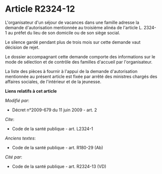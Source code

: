 # Article R2324-12

L'organisateur d'un séjour de vacances dans une famille adresse la demande d'autorisation mentionnée au troisième alinéa de
l'article L. 2324-1 au préfet du lieu de son domicile ou de son siège social. 

Le silence gardé pendant plus de trois mois sur cette demande vaut décision de rejet. 

Le dossier accompagnant cette demande comporte des informations sur le mode de sélection et de contrôle des familles
d'accueil par l'organisateur. 

La liste des pièces à fournir à l'appui de la demande d'autorisation mentionnée au présent article est fixée par arrêté des
ministres chargés des affaires sociales, de l'intérieur et de la jeunesse.

**Liens relatifs à cet article**

_Modifié par_:

  - Décret n°2009-679 du 11 juin 2009 - art. 2

_Cite_:

  - Code de la santé publique - art. L2324-1

_Anciens textes_:

  - Code de la santé publique - art. R180-29 (Ab)

_Cité par_:

  - Code de la santé publique - art. R2324-13 (VD)
